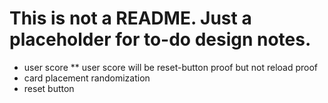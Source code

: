 # This is not a README. Just a placeholder for to-do design notes.
* user score
** user score will be reset-button proof but not reload proof
* card placement randomization
* reset button
